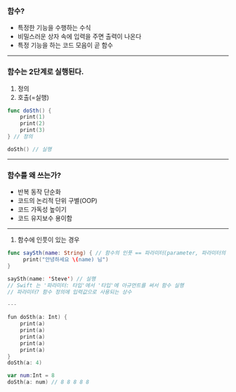 ### 함수?
- 특정한 기능을 수행하는 수식
- 비밀스러운 상자 속에 입력을 주면 출력이 나온다
- 특정 기능을 하는 코드 모음이 곧 함수


---
### 함수는 2단계로 실행된다.
1. 정의
2. 호출(=실행)

```swift
func doSth() {
	print(1)
	print(2)
	print(3)
} // 정의

doSth() // 실행
```
---
### 함수를 왜 쓰는가?
- 반복 동작 단순화
- 코드의 논리적 단위 구별(OOP)
- 코드 가독성 높이기
- 코드 유지보수 용이함

---

1. 함수에 인풋이 있는 경우
```swift
func saySth(name: String) { // 함수의 인풋 == 파라미터(parameter, 파라미터의 이름은 자유롭게 정할 수 있다)
	 print("안녕하세요 \(name) 님")
} 

saySth(name: 'Steve') // 실행
// Swift 는 '파라미터: 타입'에서 '타입'에 아규먼트를 써서 함수 실행
// 파라미터? 함수 정의에 입력값으로 사용되는 상수

---

fun doSth(a: Int) {
	print(a)
	print(a)
	print(a)
	print(a)
	print(a)
}
doSth(a: 4)

var num:Int = 8
doSth(a: num) // 8 8 8 8 8

```